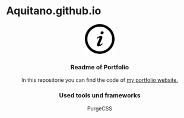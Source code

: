 # Aquitano.github.io

<p align="center">
  <img src="images/iconmonstr-info-8-240.png" alt="Logo: Information" width="80" height="80">

  <h3 align="center">Readme of Portfolio</h3>

  <p align="center">
    In this repositorie you can find the code of <a href=https://aquitano.github.io/>my portfolio website.</a>
  </p>
</p>

<p align="center">
  <h3 align="center">
    Used tools und frameworks
    </h3>
    
<p align="center">
    PurgeCSS
</p>

  </p>
